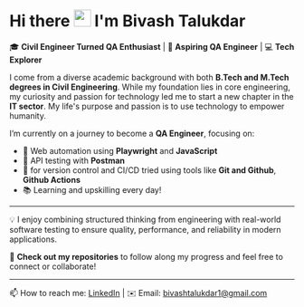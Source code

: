 # Hi there <img src="https://raw.githubusercontent.com/MartinHeinz/MartinHeinz/master/wave.gif" width="30px"> I'm Bivash Talukdar

🎓 **Civil Engineer Turned QA Enthusiast** | 🧪 **Aspiring QA Engineer** | 💻 **Tech Explorer**

I come from a diverse academic background with both **B.Tech and M.Tech degrees in Civil Engineering**. While my foundation lies in core engineering, my curiosity and passion for technology led me to start a new chapter in the **IT sector**. My life's purpose and passion is to use technology to empower humanity.

I’m currently on a journey to become a **QA Engineer**, focusing on:

- 🧪 Web automation using **Playwright** and **JavaScript**
- 🔗 API testing with **Postman**
- 🔧 for version control and CI/CD tried using tools like **Git and Github**, **Github Actions**
- 📚 Learning and upskilling every day!

---

💡 I enjoy combining structured thinking from engineering with real-world software testing to ensure quality, performance, and reliability in modern applications.

🚀 **Check out my repositories** to follow along my progress and feel free to connect or collaborate!

---

📫 How to reach me: [LinkedIn](https://www.linkedin.com/in/your-link-here) | ✉️ Email: bivashtalukdar1@gmail.com


